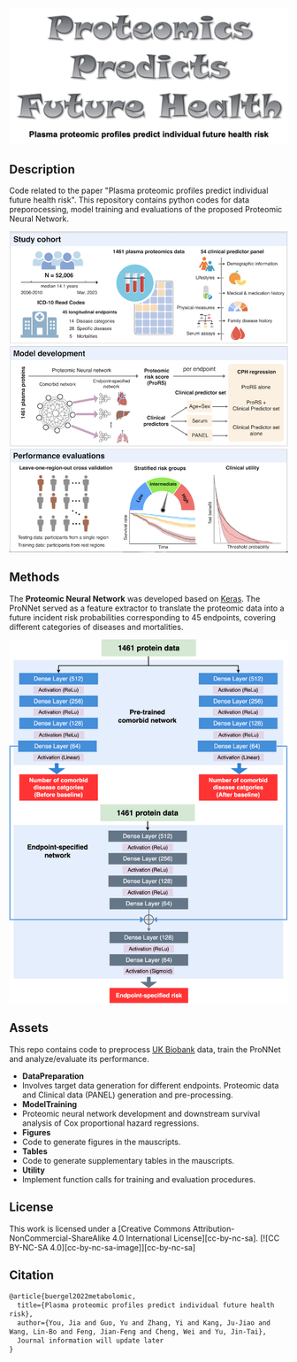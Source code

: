 <div align="center">

![Logo](./src/Logo.png?raw=true "Logo")

</div>

## Description   
Code related to the paper "Plasma proteomic profiles predict individual future health risk". 
This repository contains python codes for data preporocessing, model training and evaluations of the proposed Proteomic Neural Network.

![Workflow](./src/Study_Flowchart.png?raw=true "Workflow")

## Methods
The **Proteomic Neural Network** was developed based on [Keras](https://github.com/keras-team/keras). The ProNNet served as a feature extractor to translate the proteomic data into a future incident risk probabilities corresponding to 45 endpoints, covering different categories of diseases and mortalities.

![Architecture](./src/ProNNet.png?raw=true "Architecture")

## Assets
This repo contains code to preprocess [UK Biobank](https://www.ukbiobank.ac.uk/) data, train the ProNNet and analyze/evaluate its performance.

- **DataPreparation**
- Involves target data generation for different endpoints. Proteomic data and Clinical data (PANEL) generation and pre-processing.
- **ModelTraining**
- Proteomic neural network development and downstream survival analysis of Cox proportional hazard regressions.
- **Figures**
- Code to generate figures in the mauscripts.
- **Tables**
- Code to generate supplementary tables in the mauscripts.
- **Utility**
- Implement function calls for training and evaluation procedures.

  
## License
This work is licensed under a
[Creative Commons Attribution-NonCommercial-ShareAlike 4.0 International License][cc-by-nc-sa].
[![CC BY-NC-SA 4.0][cc-by-nc-sa-image]][cc-by-nc-sa]


## Citation   
```
@article{buergel2022metabolomic,
  title={Plasma proteomic profiles predict individual future health risk},
  author={You, Jia and Guo, Yu and Zhang, Yi and Kang, Ju-Jiao and Wang, Lin-Bo and Feng, Jian-Feng and Cheng, Wei and Yu, Jin-Tai},
  Journal information will update later
}
```

